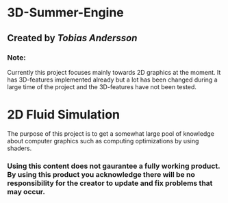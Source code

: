 # 3D-Summer-Engine
## Created by *Tobias Andersson*
### Note: 
Currently this project focuses mainly towards 2D graphics at the moment. It has 3D-features implemented already but a lot
has been changed during a large time of the project and the 3D-features have not been tested.

# 2D Fluid Simulation
The purpose of this project is to get a somewhat large pool of knowledge about computer graphics such as computing optimizations by using shaders.

### Using this content does not gaurantee a fully working product. By using this product you acknowledge there will be no responsibility for the creator to update and fix problems that may occur.
